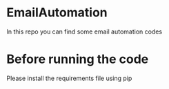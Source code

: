 # EmailAutomation
In this repo you can find some email automation codes
# Before running the code
Please install the requirements file using pip
